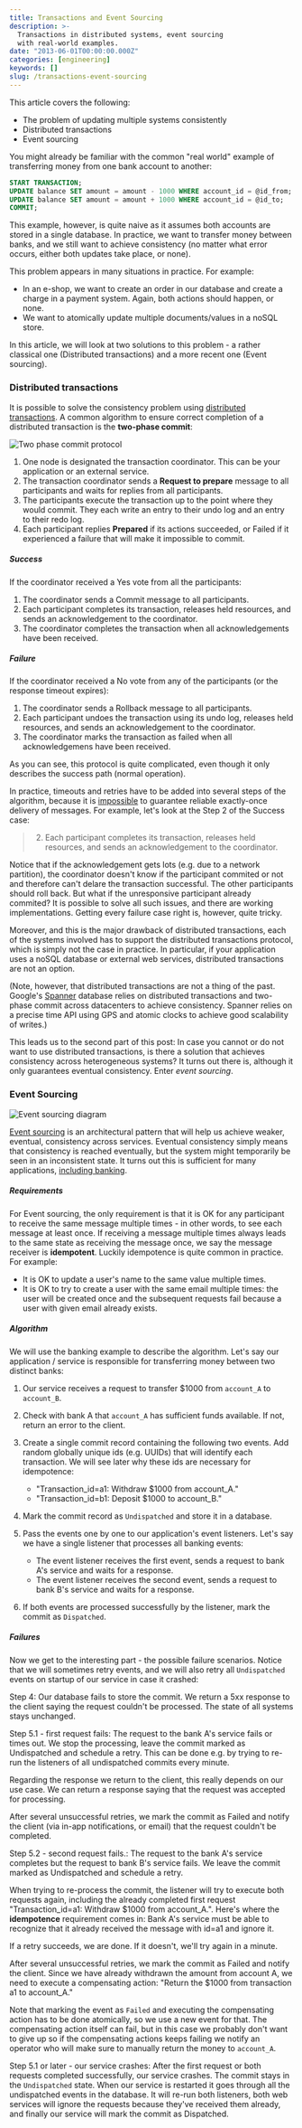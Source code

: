 ```yaml
---
title: Transactions and Event Sourcing
description: >-
  Transactions in distributed systems, event sourcing
  with real-world examples.
date: "2013-06-01T00:00:00.000Z"
categories: [engineering]
keywords: []
slug: /transactions-event-sourcing
---
```


This article covers the following:

- The problem of updating multiple systems consistently
- Distributed transactions
- Event sourcing

You might already be familiar with the common "real world" example of transferring money from one bank account to another:

```sql
START TRANSACTION;
UPDATE balance SET amount = amount - 1000 WHERE account_id = @id_from;
UPDATE balance SET amount = amount + 1000 WHERE account_id = @id_to;
COMMIT;
```

This example, however, is quite naive as it assumes both accounts are stored in a single database. In practice, we want to transfer money between banks, and we still want to achieve consistency (no matter what error occurs, either both updates take place, or none).

This problem appears in many situations in practice. For example:

- In an e-shop, we want to create an order in our database and create a charge in a payment system. Again, both actions should happen, or none.
- We want to atomically update multiple documents/values in a noSQL store.

In this article, we will look at two solutions to this problem - a rather classical one (Distributed transactions) and a more recent one (Event sourcing).

### Distributed transactions

It is possible to solve the consistency problem using [distributed transactions](https://en.wikipedia.org/wiki/Distributed_transaction). A common algorithm to ensure correct completion of a distributed transaction is the **two-phase commit**:

![Two phase commit protocol](./two-phase-commit.png)

1. One node is designated the transaction coordinator. This can be your application or an external service.
2. The transaction coordinator sends a **Request to prepare** message to all participants and waits for replies from all participants.
3. The participants execute the transaction up to the point where they would commit. They each write an entry to their undo log and an entry to their redo log.
4. Each participant replies **Prepared** if its actions succeeded, or Failed if it experienced a failure that will make it impossible to commit.

##### Success

If the coordinator received a Yes vote from all the participants:

1. The coordinator sends a Commit message to all participants.
2. Each participant completes its transaction, releases held resources, and sends an acknowledgement to the coordinator.
3. The coordinator completes the transaction when all acknowledgements have been received.

##### Failure

If the coordinator received a No vote from any of the participants (or the response timeout expires):

1. The coordinator sends a Rollback message to all participants.
2. Each participant undoes the transaction using its undo log, releases held resources, and sends an acknowledgement to the coordinator.
3. The coordinator marks the transaction as failed when all acknowledgemens have been received.

As you can see, this protocol is quite complicated, even though it only describes the success path (normal operation).

In practice, timeouts and retries have to be added into several steps of the algorithm, because it is [impossible](https://en.wikipedia.org/wiki/Two_Generals%27_Problem) to guarantee reliable exactly-once delivery of messages. For example, let's look at the Step 2 of the Success case:

> 2. Each participant completes its transaction, releases held resources, and sends an acknowledgement to the coordinator.

Notice that if the acknowledgement gets lots (e.g. due to a network partition), the coordinator doesn't know if the participant commited or not and therefore can't delare the transaction successful. The other participants should roll back. But what if the unresponsive participant already commited?
It is possible to solve all such issues, and there are working implementations. Getting every failure case right is, however, quite tricky.

Moreover, and this is the major drawback of distributed transactions, each of the systems involved has to support the distributed transactions protocol, which is simply not the case in practice. In particular, if your application uses a noSQL database or external web services, distributed transactions are not an option.

(Note, however, that distributed transactions are not a thing of the past. Google's [Spanner](http://research.google.com/archive/spanner.html) database relies on distributed transactions and two-phase commit across datacenters to achieve consistency. Spanner relies on a precise time API using GPS and atomic clocks to achieve good scalability of writes.)

This leads us to the second part of this post: In case you cannot or do not want to use distributed transactions, is there a solution that achieves consistency across heterogeneous systems? It turns out there is, although it only guarantees eventual consistency. Enter _event sourcing_.

### Event Sourcing

![Event sourcing diagram](./event-sourcing.png)

[Event sourcing](https://martinfowler.com/eaaDev/EventSourcing.html) is an architectural pattern that will help us achieve weaker, eventual, consistency across services. Eventual consistency simply means that consistency is reached eventually, but the system might temporarily be seen in an inconsistent state. It turns out this is sufficient for many applications, [including banking](http://highscalability.com/blog/2013/5/1/myth-eric-brewer-on-why-banks-are-base-not-acid-availability.html).

##### Requirements

For Event sourcing, the only requirement is that it is OK for any participant to receive the same message multiple times - in other words, to see each message at least once. If receiving a message multiple times always leads to the same state as receiving the message once, we say the message receiver is **idempotent**. Luckily idempotence is quite common in practice. For example:

- It is OK to update a user's name to the same value multiple times.
- It is OK to try to create a user with the same email multiple times: the user will be created once and the subsequent requests fail because a user with given email already exists.

##### Algorithm

We will use the banking example to describe the algorithm. Let's say our application / service is responsible for transferring money between two distinct banks:

1. Our service receives a request to transfer $1000 from `account_A` to `account_B`.
2. Check with bank A that `account_A` has sufficient funds available. If not, return an error to the client.
3. Create a single commit record containing the following two events. Add random globally unique ids (e.g. UUIDs) that will identify each transaction. We will see later why these ids are necessary for idempotence:

   - "Transaction_id=a1: Withdraw $1000 from account_A."
   - "Transaction_id=b1: Deposit $1000 to account_B."

4. Mark the commit record as `Undispatched` and store it in a database.
5. Pass the events one by one to our application's event listeners. Let's say we have a single listener that processes all banking events:

   - The event listener receives the first event, sends a request to bank A's service and waits for a response.
   - The event listener receives the second event, sends a request to bank B's service and waits for a response.

6. If both events are processed successfully by the listener, mark the commit as `Dispatched`.

##### Failures

Now we get to the interesting part - the possible failure scenarios. Notice that we will sometimes retry events, and we will also retry all `Undispatched` events on startup of our service in case it crashed:

Step 4: Our database fails to store the commit. We return a 5xx response to the client saying the request couldn't be processed. The state of all systems stays unchanged.

Step 5.1 - first request fails: The request to the bank A's service fails or times out. We stop the processing, leave the commit marked as Undispatched and schedule a retry. This can be done e.g. by trying to re-run the listeners of all undispatched commits every minute.

Regarding the response we return to the client, this really depends on our use case. We can return a response saying that the request was accepted for processing.

After several unsuccessful retries, we mark the commit as Failed and notify the client (via in-app notifications, or email) that the request couldn't be completed.

Step 5.2 - second request fails.: The request to the bank A's service completes but the request to bank B's service fails. We leave the commit marked as Undispatched and schedule a retry.

When trying to re-process the commit, the listener will try to execute both requests again, including the already completed first request "Transaction_id=a1: Withdraw $1000 from account_A.". Here's where the **idempotence** requirement comes in: Bank A's service must be able to recognize that it already received the message with id=a1 and ignore it.

If a retry succeeds, we are done. If it doesn't, we'll try again in a minute.

After several unsuccessful retries, we mark the commit as Failed and notify the client. Since we have already withdrawn the amount from account A, we need to execute a compensating action: "Return the $1000 from transaction a1 to account_A."

Note that marking the event as `Failed` and executing the compensating action has to be done atomically, so we use a new event for that. The compensating action itself can fail, but in this case we probably don't want to give up so if the compensating actions keeps failing we notify an operator who will make sure to manually return the money to `account_A`.

Step 5.1 or later - our service crashes: After the first request or both requests completed successfully, our service crashes. The commit stays in the `Undispatched` state. When our service is restarted it goes through all the undispatched events in the database. It will re-run both listeners, both web services will ignore the requests because they've received them already, and finally our service will mark the commit as Dispatched.
